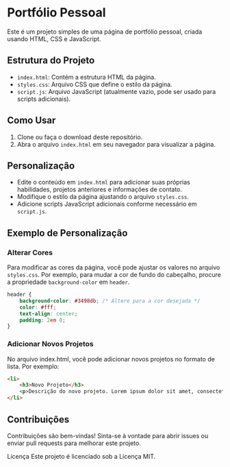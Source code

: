 # Portfólio Pessoal

Este é um projeto simples de uma página de portfólio pessoal, criada usando HTML, CSS e JavaScript.

## Estrutura do Projeto

- `index.html`: Contém a estrutura HTML da página.
- `styles.css`: Arquivo CSS que define o estilo da página.
- `script.js`: Arquivo JavaScript (atualmente vazio, pode ser usado para scripts adicionais).

## Como Usar

1. Clone ou faça o download deste repositório.
2. Abra o arquivo `index.html` em seu navegador para visualizar a página.

## Personalização

- Edite o conteúdo em `index.html` para adicionar suas próprias habilidades, projetos anteriores e informações de contato.
- Modifique o estilo da página ajustando o arquivo `styles.css`.
- Adicione scripts JavaScript adicionais conforme necessário em `script.js`.

## Exemplo de Personalização

### Alterar Cores

Para modificar as cores da página, você pode ajustar os valores no arquivo `styles.css`. Por exemplo, para mudar a cor de fundo do cabeçalho, procure a propriedade `background-color` em `header`.

```css
header {
    background-color: #3498db; /* Altere para a cor desejada */
    color: #fff;
    text-align: center;
    padding: 2em 0;
}

```
### Adicionar Novos Projetos

No arquivo index.html, você pode adicionar novos projetos no formato de lista. Por exemplo:

``` html
<li>
    <h3>Novo Projeto</h3>
    <p>Descrição do novo projeto. Lorem ipsum dolor sit amet, consectetur adipiscing elit.</p>
</li>
```
## Contribuições

Contribuições são bem-vindas! Sinta-se à vontade para abrir issues ou enviar pull requests para melhorar este projeto.

Licença
Este projeto é licenciado sob a Licença MIT.

